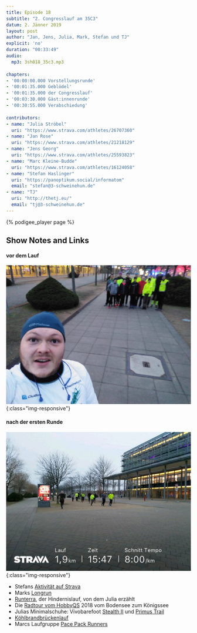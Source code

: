 ```yaml
---
title: Episode 18
subtitle: "2. Congresslauf am 35C3"
datum: 2. Jänner 2019
layout: post
author: "Jan, Jens, Julia, Mark, Stefan und TJ"
explicit: 'no'
duration: "00:33:49"
audio:
  mp3: 3sh018_35c3.mp3
  
chapters:
- '00:00:00.000 Vorstellungsrunde'
- '00:01:35.000 Geblödel'
- '00:01:35.000 der Congresslauf'
- '00:03:30.000 Gäst:innenrunde'
- '00:30:55.000 Verabschiedung'

contributors:
- name: "Julia Ströbel"
  uri: "https://www.strava.com/athletes/26707360"
- name: "Jan Rose"
  uri: "https://www.strava.com/athletes/21218129"
- name: "Jens Georg"
  uri: "https://www.strava.com/athletes/25593823"
- name: "Marc Kleine-Budde"
  uri: "https://www.strava.com/athletes/16124058"
- name: "Stefan Haslinger"
  uri: "https://panoptikum.social/informatom"
  email: "stefan@3-schweinehun.de"
- name: "TJ"
  uri: "http://thetj.eu/"
  email: "tj@3-schweinehun.de"  
---
```


{% podigee_player page %}

## Show Notes and Links

#### vor dem Lauf

![vor dem Lauf](/img/vor_dem_lauf.jpg){:class="img-responsive"}

#### nach der ersten Runde

![nach der ersten Runde](/img/nach_der_ersten_runde.jpg){:class="img-responsive"}

* Stefans [Aktivität auf Strava](https://www.strava.com/activities/2039566735)
* Marks [Longrun](https://www.strava.com/activities/2039577725)
* [Runterra](https://www.runterra.de/), der Hindernislauf, von dem Julia erzählt
* Die [Radtour vom HobbyQS](https://www.hobbyquerschnitt.de/2018/09/26/handbikereise2018/) 
  2018 vom Bodensee zum Königssee
* Julias Minimalschuhe: Vivobarefoot [Stealth II](https://www.vivobarefoot.de/stealth/) und [Primus Trail](https://www.vivobarefoot.at/index.php?s=3&cat_id=3_Performance&artikel=13108_PRIMUS+TRAIL+FG+Ladies+Mesh+Iffley&ref=3)
* [Köhlbrandbrückenlauf](https://www.koehlbrandbrueckenlauf.de/)
* Marcs Laufgruppe [Pace Pack Runners](https://www.pacepackrunners.de/)
